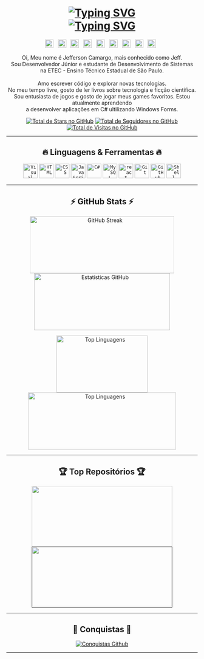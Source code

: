 <!-- Typing SVG -->
<h1 align="center">
    <a href="https://github.com/denvercoder1/readme-typing-svg" target="_blank"><img alt="Typing SVG" src="https://readme-typing-svg.herokuapp.com?font=Fira+Code&size=28&pause=200000&color=06B6D4&center=true&vCenter=true&width=500&lines=Olá!+Eu+sou+Jeff+Camargo+👋" /></a>
    <br>
    <a href="https://github.com/denvercoder1/readme-typing-svg" target="_blank"><img alt="Typing SVG" src="https://readme-typing-svg.herokuapp.com?color=06b6d4&size=28&center=true&vCenter=true&width=500&lines=💻+Desenvolvedor+Júnior;🚀+Apaixonado+por+Tecnologia;🎓+Futuro+Técnico+em+TI;🧠+Sempre+Aprendendo+Mais;📚+Aficionado+por+Leitura;☕+Viciado+em+Café" /></a>
</h1>

<!-- Redes Sociais -->
<p align="center">
    <a href="https://www.linkedin.com/in/jeff-jobs/" target="_blank"><img width="22px" alt="LinkedIn" title="LinkedIn" src="https://imgur.com/FERc4Pp.png" /></a>
    &#8287;
    <a href="https://x.com/JeffJobsTI" target="_blank"><img width="22px" alt="X" title="X" src="https://imgur.com/UH37fX3.png" /></a>
    &#8287;
    <a href="https://www.instagram.com/jeff.jobs.ti/" target="_blank"><img width="22px" alt="Instagram" title="Instagram" src="https://imgur.com/YBseT8m.png" /></a>
    &#8287;
    <a href="https://pt.stackoverflow.com/users/352282/jeffjobs" target="_blank"><img width="22px" alt="Stack Overflow" title="Stack Overflow" src="https://imgur.com/9ySTsfI.png" /></a>
    &#8287;
    <a href="https://www.goodreads.com/jeffjobs" target="_blank"><img width="22px" alt="Good Reads" title="Good Reads" src="https://imgur.com/jFhskln.png" /></a>
    &#8287;
    <a href="https://dev.to/jeffjobs" target="_blank"><img width="22px" alt="DEV Community" title="DEV Community" src="https://imgur.com/TIIIp8h.png" /></a>
    &#8287;
    <a href="https://discord.gg/nCM5aUgaF4" target="_blank"><img width="22px" alt="Discord" title="Discord" src="https://imgur.com/Du0Ex9L.png" /></a>
    &#8287;
    <a href="https://open.spotify.com/user/lavishcamargo" target="_blank"><img width="22px" alt="Spotify" title="Spotify" src="https://imgur.com/60dgZ8O.png" /></a>
    &#8287;
    <a href="https://mailto:jeff.jobs.ti@outlook.com" target="_blank"><img width="22px" alt="Email Outlook" title="Email Outlook" src="https://imgur.com/IHhVk0D.png" /></a>
    &#8287;
</p>

<!-- Sobre mim -->
<p align="center">
    Oi, Meu nome é Jefferson Camargo, mais conhecido como Jeff.
    <br>
    Sou Desenvolvedor Júnior e estudante de Desenvolvimento de Sistemas
    <br>
    na ETEC - Ensino Técnico Estadual de São Paulo.
    <br><br>
    Amo escrever código e explorar novas tecnologias.
    <br>
    No meu tempo livre, gosto de ler livros sobre tecnologia e ficção científica.
    <br>
    Sou entusiasta de jogos e gosto de jogar meus games favoritos.
    Estou atualmente aprendendo
    <br>
    a desenvolver aplicações em C# ultilizando Windows Forms.
</p>

<!-- Badges Icons GitHub -->
<p align="center">
    <a href="https://github.com/JeffJobs?tab=repositories&sort=stargazers" target="_blank"><img alt="Total de Stars no GitHub" title="Total de Stars no GitHub" src="https://custom-icon-badges.demolab.com/github/stars/JeffJobs?color=55960c&style=for-the-badge&labelColor=488207&logo=star" /></a>
    <a href="https://github.com/JeffJobs?tab=followers" target="_blank"><img alt="Total de Seguidores no GitHub" title="Total de Seguidores no GitHub" src="https://custom-icon-badges.demolab.com/github/followers/JeffJobs?color=236ad3&labelColor=1155ba&style=for-the-badge&logo=person-add&label=Seguindo&logoColor=white" /></a>
    <a href="https://github.com/antonkomarev/github-profile-views-counter" target="_blank"><img alt="Total de Visitas no GitHub" title="Total de Visitas no GitHub" src="https://komarev.com/ghpvc/?username=jeffjobs&logo=eye&label=visitantes&color=7c007c&logoColor=white&style=for-the-badge&abbreviated=true" /></a>
</p>

---

<!-- Icons Linguagens e Ferramentas -->
<h2 align="center">🔥 Linguagens & Ferramentas 🔥</h2>

<p align="center">
    <code><img height="38px" alt="Visual Studio Code" title="Visual Studio Code" src="https://img.icons8.com/color/visual-studio-code-2019.png" /></code>
    <code><img height="38px" alt="HTML" title="HTML" src="https://img.icons8.com/color/html-5--v1.png" /></code>
    <code><img height="38px" alt="CSS" title="CSS" src="https://img.icons8.com/color/css3.png" /></code>
    <code><img height="38px" alt="JavaScript" title="JavaScript" src="https://img.icons8.com/color/javascript--v1.png" /></code>
    <code><img height="38px" alt="C#" title="C#" src="https://img.icons8.com/color/100/000000/c-sharp-logo.png" /></code>
    <code><img height="38px" alt="MySQL" title="MySQL" src="https://img.icons8.com/color/mysql-logo.png" /></code>
    <code><img height="38px" alt="react" title="React" src="https://img.icons8.com/color/react-native.png" /></code>
    <code><img height="38px" alt="Git" title="Git" src="https://img.icons8.com/color/git.png" /></code>
    <code><img height="38px" alt="GitHub" title="GitHub" src="https://img.icons8.com/fluency/48/github.png" /></code>
    <code><img height="38px" alt="Shell Linux" title="Shell Linux" src="https://img.icons8.com/fluency/linux-terminal.png" /></code>
</p>

---

<!-- GitHub Stats -->
<h2 align="center">⚡ GitHub Stats ⚡</h2>

<p align="center">
    <a href="https://github.com/DenverCoder1/github-readme-streak-stats" target="_blank"><img align="center" width="380px" height="150px" alt="GitHub Streak" src="https://streak-stats.demolab.com/?user=JeffJobs&theme=dark&currStreakLabel=fff&ring=06B6D4&sideNums=06B6D4&border=true&locale=pt_BR" /></a>
    <a href="https://github.com/anuraghazra/github-readme-stats" target="_blank"><img align="center" width="358px" height="150px" alt="Estatísticas GitHub" src="https://github-readme-stats-jeffjobs.vercel.app/api?username=JeffJobs&show_icons=true&include_all_commits=true&count_private=true&border=true&&bg_color=151515&title_color=06b6d4&text_color=fff&icon_color=858585" /></a>
</p>

<p align="center">
    <a href="https://github.com/anuraghazra/github-readme-stats" target="_blank"><img align="center" width="240px" height="150px" alt="Top Linguagens" src="https://github-readme-stats-jeffjobs.vercel.app/api/top-langs/?username=ffflabs&langs_count=8&layout=compact&border=true&bg_color=151515&title_color=06b6d4&text_color=fff&icon_color=f8d866&" /></a>
    <a href="https://github.com/anuraghazra/github-readme-stats" target="_blank"><img align="center" width="390px" height="150px" alt="Top Linguagens" src="https://github-readme-stats-jeffjobs.vercel.app/api/wakatime?username=ffflabs&langs_count=8&layout=compact&border=true&bg_color=151515&title_color=06b6d4&text_color=fff&icon_color=f8d866&" /></a>
</p>

---
<!-- Top Repositórios -->
<h2 align="center">🏆 Top Repositórios 🏆</h2>

<p align="center">
    <a href="https://github.com/JeffJobs/jeffjobs" target="_blank"><img align="center" width="370px" height="160px" src="https://github-readme-stats-jeffjobs.vercel.app/api/pin/?username=jeffjobs&repo=jeffjobs&show_icons=true&include_all_commits=true&count_private=true&border=true&&bg_color=151515&title_color=06b6d4&text_color=fff&icon_color=858585" /></a>
    <a href="" target="_blank"><img align="center" width="370px" height="160px" src="https://github-readme-stats-jeffjobs.vercel.app/api/pin/?username=jeffjobs&repo=jeffjobs&show_icons=true&include_all_commits=true&count_private=true&border=true&&bg_color=151515&title_color=06b6d4&text_color=fff&icon_color=858585" /></a>
</p>

---

<!-- GitHub Conquistas -->
<h2 align="center">🏅 Conquistas 🏅</h2>

<p align="center">
  <a href="https://github.com/ryo-ma/github-profile-trophy"><img alt="Conquistas Github" title="Conquistas Github" src="https://github-profile-trophy.vercel.app/?username=JeffJobs&theme=darkhub" /></a>
</p>

---
